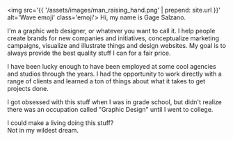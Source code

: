 <img src='{{ '/assets/images/man_raising_hand.png' | prepend: site.url }}' alt='Wave emoji' class='emoji'> <span id='me'>Hi, my name is Gage Salzano.</span>

I'm a graphic web designer, or whatever you want to call it. I help people create brands for new companies and initiatives, conceptualize marketing campaigns, visualize and illustrate things and design websites. My goal is to <span id='clickingaway'>always provide the best quality stuff I can for a fair price</span>.

I have been lucky enough to have been <span id='work-experience'>employed at some cool agencies and studios through the years</span>. I had the opportunity to work directly with a range of clients and learned a ton of things about what it takes to get projects done.

I got obsessed with this stuff <span id='stealth-gaming'>when I was in grade school</span>, but didn't realize there was an occupation called "Graphic Design" <span id='edinboro'>until I went to college</span>.

I could make a living doing this stuff? <br> Not in my wildest dream.